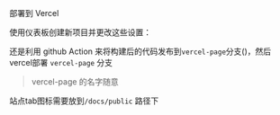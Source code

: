 部署到 Vercel

使用仪表板创建新项目并更改这些设置：

还是利用 github Action 来将构建后的代码发布到`vercel-page`分支()，然后vercel部署 `vercel-page` 分支
> vercel-page 的名字随意


站点tab图标需要放到`/docs/public` 路径下



